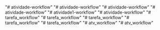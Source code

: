 "# atividade-workflow" 
"# atividade-workflow" 
"# atividade-workflow" 
"# atividade-workflow" 
"# atividade1-workflow" 
"# atividade-workflow" 
"# tarefa_workflow" 
"# tarefa_workflow" 
"# tarefa_workflow" 
"# tarefa_workflow" 
"# tarefa_workflow" 
"# atv_workflow" 
"# atv_workflow" 
